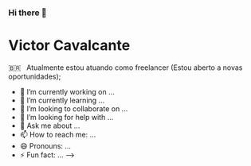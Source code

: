 ### Hi there 👋

# Victor Cavalcante

🇧🇷  &nbsp; Atualmente estou atuando como freelancer (Estou aberto a novas oportunidades);


- 🔭 I’m currently working on ...
- 🌱 I’m currently learning ...
- 👯 I’m looking to collaborate on ...
- 🤔 I’m looking for help with ...
- 💬 Ask me about ...
- 📫 How to reach me: ...
- 😄 Pronouns: ...
- ⚡ Fun fact: ...
-->
